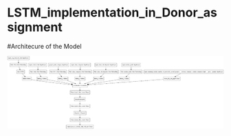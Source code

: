 # LSTM_implementation_in_Donor_assignment

#Architecure of the Model

![Screenshot](LSTM_Image_2.jpeg)



